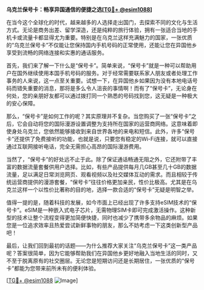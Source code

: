 **乌克兰保号卡：畅享异国通信的便捷之选[[TG💪+ @esim1088](https://t.me/s/esim1088)]**

在当今这个全球化的时代，越来越多的人选择走出国门，去探索不同的文化与生活方式。无论是商务出差、留学深造，还是纯粹的旅行体验，拥有一张适合当地的手机卡或流量卡都显得尤为重要。特别是在乌克兰这样充满魅力的国家，一张优质的“乌克兰保号卡”不仅能让您保持国内手机号码的正常使用，还能让您在异国他乡享受到流畅的网络连接和实惠的通话服务。

首先，我们来了解一下什么是“保号卡”。简单来说，“保号卡”就是一种可以帮助用户在国外继续使用本国手机号码的服务。对于经常需要联系家人朋友或者处理工作事务的人来说，这一点至关重要。试想一下，在异国他乡如果因为没有本地电话号码而错失重要的消息，那将是多么令人沮丧的事情啊！而有了“保号卡”，无论身在何处，您的亲朋好友都可以通过拨打同一个熟悉的号码找到您，这无疑是一种极大的安心保障。

那么，“保号卡”是如何工作的呢？其实原理并不复杂。当您购买了一张“保号卡”之后，它会自动将您的国际漫游设置调整为支持所在国家的运营商网络。这意味着即使身处乌克兰，您依然能够接收到来自世界各地的来电和短信。此外，许多“保号卡”还提供了免费接听的功能，也就是说，只要您有稳定的Wi-Fi连接，就可以直接通过互联网接听电话，完全无需担心高昂的国际漫游费用。

当然了，“保号卡”的好处远不止于此。除了保证通话畅通无阻之外，它还附带了丰富的数据流量套餐供用户选择。比如，有些产品提供每月几GB甚至几十GB的数据流量，足以满足日常浏览网页、观看视频以及社交媒体互动的需求。而且相较于传统运营商提供的漫游套餐，“保号卡”往往价格更加亲民，性价比极高。尤其是在乌克兰这样一个以性价比著称的目的地，选择一款合适的“保号卡”无疑是明智之举。

值得一提的是，随着科技的发展，如今市面上已经出现了许多支持eSIM技术的“保号卡”。eSIM是一种嵌入式电子芯片，无需物理SIM卡即可完成激活操作。这种新型的技术让整个流程变得更加简便快捷，同时也减少了携带多余物品的麻烦。如果您是一位追求效率且热爱尝试新鲜事物的朋友，那么不妨考虑一下这类创新型产品吧！

最后，让我们回到最初的话题——为什么推荐大家关注“乌克兰保号卡”这一类产品呢？答案很简单，因为它能够帮助我们在异国他乡更好地融入当地生活的同时，又不至于脱离原有的社交圈层。无论您是短期访问还是长期居住，一张优质的“保号卡”都能为您带来前所未有的便利体验。

[[TG💪+ @esim1088](https://t.me/s/esim1088) ![Image](https://i.postimg.cc/4NQfJmqS/Snipaste-2025-05-13-00-14-12.png)]